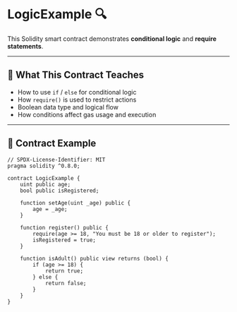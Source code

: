 
# LogicExample 🔍

This Solidity smart contract demonstrates **conditional logic** and **require statements**.

---

## 🧠 What This Contract Teaches
- How to use `if` / `else` for conditional logic
- How `require()` is used to restrict actions
- Boolean data type and logical flow
- How conditions affect gas usage and execution

---

## 🧩 Contract Example
```solidity
// SPDX-License-Identifier: MIT
pragma solidity ^0.8.0;

contract LogicExample {
    uint public age;
    bool public isRegistered;

    function setAge(uint _age) public {
        age = _age;
    }

    function register() public {
        require(age >= 18, "You must be 18 or older to register");
        isRegistered = true;
    }

    function isAdult() public view returns (bool) {
        if (age >= 18) {
            return true;
        } else {
            return false;
        }
    }
}
